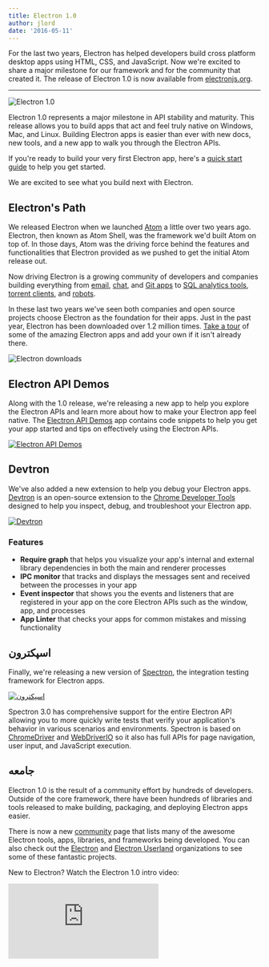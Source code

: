 ```yaml
---
title: Electron 1.0
author: jlord
date: '2016-05-11'
---
```


For the last two years, Electron has helped developers build cross platform desktop apps using HTML, CSS, and JavaScript. Now we're excited to share a major milestone for our framework and for the community that created it. The release of Electron 1.0 is now available from [electronjs.org](https://electronjs.org).

---

![Electron 1.0](https://cloud.githubusercontent.com/assets/378023/15007352/315f5eea-1213-11e6-984e-21f5dab31267.png)

Electron 1.0 represents a major milestone in API stability and maturity. This release allows you to build apps that act and feel truly native on Windows, Mac, and Linux. Building Electron apps is easier than ever with new docs, new tools, and a new app to walk you through the Electron APIs.

If you're ready to build your very first Electron app, here's a [quick start guide](https://electronjs.org/docs/tutorial/quick-start) to help you get started.

We are excited to see what you build next with Electron.

## Electron's Path

We released Electron when we launched [Atom](https://atom.io) a little over two years ago. Electron, then known as Atom Shell, was the framework we'd built Atom on top of. In those days, Atom was the driving force behind the features and functionalities that Electron provided as we pushed to get the initial Atom release out.

Now driving Electron is a growing community of developers and companies building everything from [email](https://nylas.com), [chat](https://slack.com), and [Git apps](https://www.gitkraken.com) to [SQL analytics tools](https://www.wagonhq.com), [torrent clients](https://webtorrent.io/desktop), and [robots](https://www.jibo.com).

In these last two years we've seen both companies and open source projects choose Electron as the foundation for their apps. Just in the past year, Electron has been downloaded over 1.2 million times. [Take a tour](https://electronjs.org/apps) of some of the amazing Electron apps and add your own if it isn't already there.

![Electron downloads](https://cloud.githubusercontent.com/assets/378023/15037731/af7e87e0-12d8-11e6-94e2-117c360d0ac9.png)

## Electron API Demos

Along with the 1.0 release, we're releasing a new app to help you explore the Electron APIs and learn more about how to make your Electron app feel native. The [Electron API Demos](https://github.com/electron/electron-api-demos) app contains code snippets to help you get your app started and tips on effectively using the Electron APIs.

[![Electron API Demos](https://cloud.githubusercontent.com/assets/378023/15138216/590acba4-16c9-11e6-863c-bdb0d3ef3eaa.png)](https://github.com/electron/electron-api-demos)

## Devtron

We've also added a new extension to help you debug your Electron apps. [Devtron](https://electronjs.org/devtron) is an open-source extension to the [Chrome Developer Tools](https://developer.chrome.com/devtools) designed to help you inspect, debug, and troubleshoot your Electron app.

[![Devtron](https://cloud.githubusercontent.com/assets/378023/15138217/590c8b06-16c9-11e6-8af6-ef96299e85bc.png)](https://electronjs.org/devtron)

### Features

  * **Require graph** that helps you visualize your app's internal and external library dependencies in both the main and renderer processes
  * **IPC monitor** that tracks and displays the messages sent and received between the processes in your app
  * **Event inspector** that shows you the events and listeners that are registered in your app on the core Electron APIs such as the window, app, and processes
  * **App Linter** that checks your apps for common mistakes and missing functionality

## اسپکترون

Finally, we're releasing a new version of [Spectron](https://electronjs.org/spectron), the integration testing framework for Electron apps.

[![اسپکترون](https://cloud.githubusercontent.com/assets/378023/15138218/590d50c2-16c9-11e6-9b54-2d73729fe189.png)](https://electronjs.org/spectron)

Spectron 3.0 has comprehensive support for the entire Electron API allowing you to more quickly write tests that verify your application's behavior in various scenarios and environments. Spectron is based on [ChromeDriver](https://sites.google.com/a/chromium.org/chromedriver) and [WebDriverIO](http://webdriver.io) so it also has full APIs for page navigation, user input, and JavaScript execution.

## جامعه

Electron 1.0 is the result of a community effort by hundreds of developers. Outside of the core framework, there have been hundreds of libraries and tools released to make building, packaging, and deploying Electron apps easier.

There is now a new [community](https://electronjs.org/community) page that lists many of the awesome Electron tools, apps, libraries, and frameworks being developed. You can also check out the [Electron](https://github.com/electron) and [Electron Userland](https://github.com/electron-userland) organizations to see some of these fantastic projects.

New to Electron? Watch the Electron 1.0 intro video:

<div class="video"><iframe src="https://www.youtube.com/embed/8YP_nOCO-4Q?rel=0" frameborder="0" allowfullscreen></iframe></div>



